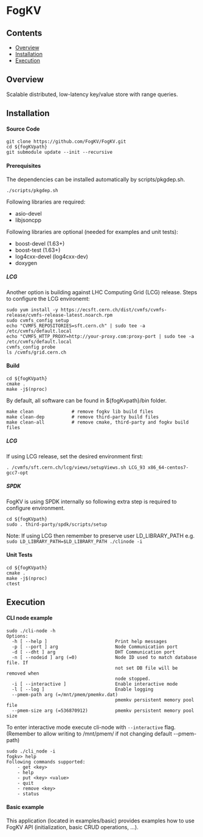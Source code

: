 # FogKV

## Contents

<ul>
<li><a href="#overview">Overview</a></li>
<li><a href="#installation">Installation</a></li>
<li><a href="#execution">Execution</a></li>
</ul>

<a name="overview"></a>
Overview
--------
Scalable distributed, low-latency key/value store with range queries.

<a name="installation"></a>
## Installation

#### Source Code
```
git clone https://github.com/FogKV/FogKV.git
cd ${fogKVpath}
git submodule update --init --recursive
```

#### Prerequisites

The dependencies can be installed automatically by scripts/pkgdep.sh.
```
./scripts/pkgdep.sh
```
Following libraries are required:
<ul>
<li>asio-devel</li>
<li>libjsoncpp</li>
</ul>
Following libraries are optional (needed for examples and unit tests):
<ul>
<li>boost-devel (1.63+)</li>
<li>boost-test (1.63+)</li>
<li>log4cxx-devel (log4cxx-dev)</li>
<li>doxygen</li>
</ul>

##### LCG

Another option is building against LHC Computing Grid (LCG) release. Steps to configure the LCG environemt:
```
sudo yum install -y https://ecsft.cern.ch/dist/cvmfs/cvmfs-release/cvmfs-release-latest.noarch.rpm
sudo cvmfs_config setup
echo "CVMFS_REPOSITORIES=sft.cern.ch" | sudo tee -a /etc/cvmfs/default.local
echo "CVMFS_HTTP_PROXY=http://your-proxy.com:proxy-port | sudo tee -a /etc/cvmfs/default.local
cvmfs_config probe
ls /cvmfs/grid.cern.ch

```

#### Build


```
cd ${fogKVpath}
cmake .
make -j$(nproc)
```
By default, all software can be found in ${fogKvpath}/bin folder.

```
make clean              # remove fogkv lib build files
make clean-dep          # remove third-party build files
make clean-all          # remove cmake, third-party and fogkv build files
```

##### LCG
If using LCG release, set the desired environment first:
```
. /cvmfs/sft.cern.ch/lcg/views/setupViews.sh LCG_93 x86_64-centos7-gcc7-opt
```

##### SPDK
FogKV is using SPDK internally so following extra step is required to configure environment.

```
cd ${fogKVpath}
sudo . third-party/spdk/scripts/setup
```
Note: If using LCG then remember to preserve user LD_LIBRARY_PATH e.g. `sudo LD_LIBRARY_PATH=$LD_LIBRARY_PATH ./clinode -i`

#### Unit Tests

```
cd ${fogKVpath}
cmake .
make -j$(nproc)
ctest
```

<a name="execution"></a>
## Execution

#### CLI node example 
```
sudo ./cli-node -h
Options:
  -h [ --help ]                         Print help messages
  -p [ --port ] arg                     Node Communication port
  -d [ --dht ] arg                      DHT Communication port
  -n [ --nodeid ] arg (=0)              Node ID used to match database file. If
                                        not set DB file will be removed when 
                                        node stopped.
  -i [ --interactive ]                  Enable interactive mode
  -l [ --log ]                          Enable logging
  --pmem-path arg (=/mnt/pmem/pmemkv.dat)
                                        pmemkv persistent memory pool file
  --pmem-size arg (=536870912)          pmemkv persistent memory pool size
```

To enter interactive mode execute cli-node with `--interactive` flag.
(Remember to allow writing to /mnt/pmem/ if not changing default --pmem-path)
```
sudo ./cli_node -i
fogkv> help
Following commands supported:
	- get <key>
	- help
	- put <key> <value>
	- quit
	- remove <key>
	- status

```

#### Basic example

This application (located in examples/basic) provides examples how to
use FogKV API (initialization, basic CRUD operations, ...).

